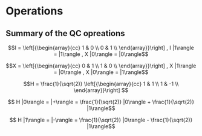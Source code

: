 # Operations

## Summary of the QC opreations

```math
I = \left[{\begin{array}{cc}
    1 & 0 \\
    0 & 1 \\
\end{array}}\right] 
,
  I |1\rangle = |1\rangle , X |0\rangle = |0\rangle
```
```math   
X = \left[{\begin{array}{cc}
    0 & 1 \\
    1 & 0 \\
\end{array}}\right] 
,
  X |1\rangle = |0\rangle , X |0\rangle = |1\rangle
```



```math
H = \frac{1}{\sqrt(2)}    
\left[{\begin{array}{cc}
    1 & 1 \\
    1 & -1 \\
\end{array}}\right] 
```
```math
  H |0\rangle = |+\rangle = \frac{1}{\sqrt(2)} |0\rangle + \frac{1}{\sqrt(2)} |1\rangle
```
```math   
  H |1\rangle = |-\rangle = \frac{1}{\sqrt(2)} |0\rangle - \frac{1}{\sqrt(2)} |1\rangle
```


